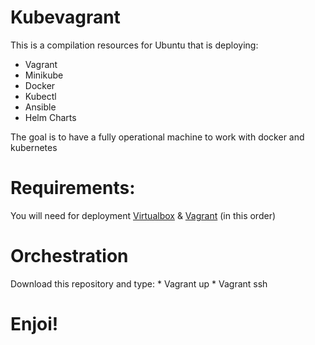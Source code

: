 # Kubevagrant
This is a compilation resources for Ubuntu that is deploying:

   * Vagrant
   * Minikube
   * Docker
   * Kubectl
   * Ansible 
   * Helm Charts
 
 The goal is to have a fully operational machine to work with docker and kubernetes


# Requirements:
You will need for deployment [Virtualbox](https://www.virtualbox.org/wiki/Downloads) & [Vagrant](https://www.vagrantup.com/downloads) (in this order)
    
    
# Orchestration
Download this repository and type:
    * Vagrant up
    * Vagrant ssh
  
# Enjoi!



